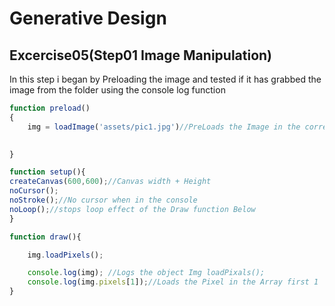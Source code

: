 # Generative Design
## Excercise05(Step01 Image Manipulation)

In this step i began by Preloading the image and tested if it has grabbed the image from the folder using the console log function

```js
function preload()
{
    img = loadImage('assets/pic1.jpg')//PreLoads the Image in the correct Directory

 
}

function setup(){
createCanvas(600,600);//Canvas width + Height
noCursor();
noStroke();//No cursor when in the console
noLoop();//stops loop effect of the Draw function Below
}

function draw(){

    img.loadPixels();

    console.log(img); //Logs the object Img loadPixals();
    console.log(img.pixels[1]);//Loads the Pixel in the Array first 1
}


```

